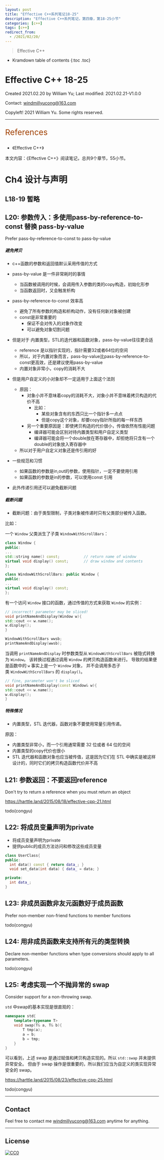 ```yaml
---
layout: post
title: "Effective C++系列笔记18-25"
description: "Effective C++系列笔记，第四章，第18-25小节"
categories: [c++]
tags: [c++]
redirect_from:
  - /2021/02/20/
---
```


>  Effective C++


* Kramdown table of contents
{:toc .toc}

# Effective C++ 18-25

Created 2021.02.20 by William Yu; Last modified: 2021.02.21-V1.0.0

Contact: [windmillyucong@163.com](mailto:windmillyucong@163.com)

Copyleft! 2021 William Yu. Some rights reserved.

---

<p style="color:#A04000;font-size:26px">References</p>

- 《Effective C++》

本文内容：《Effective C++》阅读笔记，总共9个章节，55小节。

# Ch4 设计与声明


## L18-19 暂略

## L20: 参数传入：多使用pass-by-reference-to-const 替换 pass-by-value

Prefer pass-by-reference-to-const to pass-by-value

##### 避免拷贝

- c++函数的参数和返回值默认采用传值的方式
- pass-by-value 是一件非常耗时的事情
	- 当函数被调用的时候，会调用传入参数的类的copy构造，初始化形参
	- 当函数返回时，又会触发析构
- pass-by-reference-to-const 效率高
	- 避免了所有参数的构造和析构动作，没有任何新对象被创建
	- const是非常重要的
		- 保证不会对传入的对象作改变
		- 可以避免对象切割问题
- 但是对于 内置类型，STL的迭代器和函数对象，pass-by-value往往更合适
	- reference 是以指针实现的，指针需要32或者64位的空间
	- 所以，对于内置对象而言，pass-by-value比pass-by-reference-to-const更高效，还是建议使用pass-by-value
	- 内置对象非常小，copy的消耗不大
- 但是用户自定义的小对象却不一定适用于上面这个法则
	- 原因：
		- 对象小并不意味着copy的消耗不大，对象小并不意味着拷贝构造的代价不高
			- 比如：
				- 某些对象含有的东西只比一个指针多一点点
				- 但是copy这个对象，却要copy指针所指的每一样东西
		- 另一个重要原因是：即使拷贝构造的代价很小，传值依然有性能问题
			- 编译器可能会区别对待内置类型和用户自定义类型
			- 编译器可能会将一个double放在寄存器中，却拒绝将只含有一个double的对象放入寄存器中
	- 所以对于用户自定义对象还是传引用的好
- 一些规范和习惯
	- 如果函数的参数是in,out的参数，使用指针，一定不要使用引用
	- 如果函数的参数是in的参数，可以使用const 引用

- 此外传递引用还可以避免截断问题

##### 截断问题

- 截断问题：由于类型限制，子类对象被传递时只有父类部分被传入函数。

比如：

一个 `Window` 父类派生了子类 `WindowWithScrollBars`：

```c++
class Window {
public:
...
std::string name() const;           // return name of window
virtual void display() const;       // draw window and contents
};

class WindowWithScrollBars: public Window {
public:
...
virtual void display() const;
};
```

有一个访问 `Window` 接口的函数，通过传值的方式来获取 `Window` 的实例：

```c++
// incorrect! parameter may be sliced!
void printNameAndDisplay(Window w){     
std::cout << w.name();
w.display();
}

WindowWithScrollBars wwsb;
printNameAndDisplay(wwsb);
```

当调用 `printNameAndDisplay` 时参数类型从 `WindowWithScrollBars` 被隐式转换为 `Window`。 该转换过程通过调用 `Window` 的拷贝构造函数来进行。 导致的结果便是函数中的 `w` 事实上是一个 `Window` 对象， 并不会调用多态子类 `WindowWithScrollBars` 的 `display()`。

```c++
// fine, parameter won't be sliced
void printNameAndDisplay(const Window& w){ 
std::cout << w.name();
w.display();
}
```

##### 特殊情况

- 内置类型，STL 迭代器，函数对象不要使用常量引用传递。

原因：

- 内置类型非常小，而一个引用通常需要 32 位或者 64 位的空间
- 内置类型的copy代价也很小
- STL 迭代器和函数对象也应当被传值，这是因为它们在 STL 中确实是被这样设计的，同时它们的拷贝构造函数代价并不高


## L21: 参数返回：不要返回reference

Don't try to return a reference when you must return an object

https://harttle.land/2015/08/18/effective-cpp-21.html

todo(congyu)

## L22: 将成员变量声明为private

- 将成员变量声明为private
- 提供public的成员方法访问和修改这些成员变量

```c++
class UserClass{
public:
  int data() const { return data_; }
  void set_data(int data) { data_ = data; }

private:
  int data_;
}
```

## L23: 非成员函数非友元函数好于成员函数

Prefer non-member non-friend functions to member functions

todo(congyu)

## L24: 用非成员函数来支持所有元的类型转换

Declare non-member functions when type conversions should apply to all parameters.

todo(congyu)

## L25: 考虑实现一个不抛异常的 swap

Consider support for a non-throwing swap.

`std` 中swap的基本实现是很直观的：

```c++
namespace std{
    template<typename T>
    void swap(T& a, T& b){
        T tmp(a);
        a = b;
        b = tmp;
    }
}
```

可以看到，上述 swap 是通过赋值和拷贝构造实现的。所以 `std::swap` 并未提供异常安全。
但由于 swap 操作是很重要的，所以我们应当为自定义的类实现异常安全的 swap。

https://harttle.land/2015/08/23/effective-cpp-25.html

todo(congyu)




-----

## Contact

Feel free to contact me [windmillyucong@163.com](mailto:windmillyucong@163.com) anytime for anything.

-----

## License

[![CC0](http://i.creativecommons.org/p/zero/1.0/88x31.png)](http://creativecommons.org/publicdomain/zero/1.0/)

